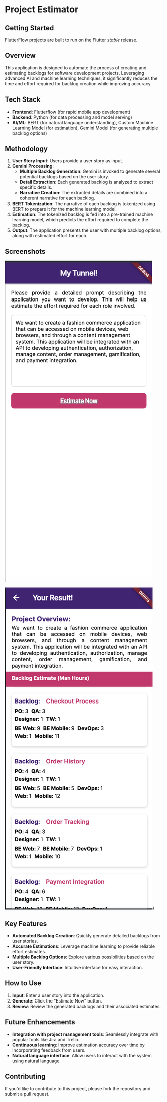 # Project Estimator

## Getting Started

FlutterFlow projects are built to run on the Flutter _stable_ release.

## Overview

This application is designed to automate the process of creating and estimating backlogs for software development projects. Leveraging advanced AI and machine learning techniques, it significantly reduces the time and effort required for backlog creation while improving accuracy.

## Tech Stack

- **Frontend**: Flutterflow (for rapid mobile app development)
- **Backend**: Python (for data processing and model serving)
- **AI/ML**: BERT (for natural language understanding), Custom Machine Learning Model (for estimation), Gemini Model (for generating multiple backlog options)

## Methodology

1. **User Story Input**: Users provide a user story as input.
2. **Gemini Processing**:
   - **Multiple Backlog Generation**: Gemini is invoked to generate several potential backlogs based on the user story.
   - **Detail Extraction**: Each generated backlog is analyzed to extract specific details.
   - **Narrative Creation**: The extracted details are combined into a coherent narrative for each backlog.
3. **BERT Tokenization**: The narrative of each backlog is tokenized using BERT to prepare it for the machine learning model.
4. **Estimation**: The tokenized backlog is fed into a pre-trained machine learning model, which predicts the effort required to complete the backlog.
5. **Output**: The application presents the user with multiple backlog options, along with estimated effort for each.

## Screenshots

![Home Page](https://github.com/Doko27/project-estimator-ff-gemini/blob/main/homepage.png)

![Estimate Page](https://github.com/Doko27/project-estimator-ff-gemini/blob/main/estimatepage.png))

## Key Features

- **Automated Backlog Creation**: Quickly generate detailed backlogs from user stories.
- **Accurate Estimations**: Leverage machine learning to provide reliable effort estimates.
- **Multiple Backlog Options**: Explore various possibilities based on the user story.
- **User-Friendly Interface**: Intuitive interface for easy interaction.

## How to Use

1. **Input**: Enter a user story into the application.
2. **Generate**: Click the "Estimate Now" button.
3. **Review**: Review the generated backlogs and their associated estimates.

## Future Enhancements

- **Integration with project management tools**: Seamlessly integrate with popular tools like Jira and Trello.
- **Continuous learning**: Improve estimation accuracy over time by incorporating feedback from users.
- **Natural language interface**: Allow users to interact with the system using natural language.

## Contributing

If you'd like to contribute to this project, please fork the repository and submit a pull request.
